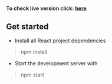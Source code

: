 #### To check live version click: [here](https://react-calc.msulewski.pl/)

## Get started
* Install all React project dependencies
> npm install

* Start the development server with
> npm start
